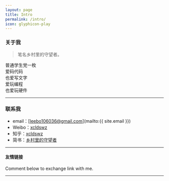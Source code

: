 ```yaml
---
layout: page
title: Intro
permalink: /intro/
icon: glyphicon-play
---
```


### 关于我

> 笔名乡村里的守望者。  

   普通学生党一枚   
   爱码代码   
   也爱写文字   
   爱玩编程   
   也爱玩硬件  
   

---

### 联系我

* email：[leebo106036@gmail.com](mailto:{{ site.email }})
* Weibo：[xcldswz](http://weibo.com/u/5650708993/)
* 知乎：[xcldswz](https://www.zhihu.com/people/xcldswz)
* 简书：[乡村里的守望者](http://www.jianshu.com/users/e67611a6379b/)


---

#### 友情链接


Comment below to exchange link with me.  

---
